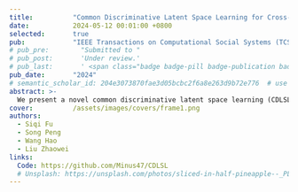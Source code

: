 ```yaml
---
title:          "Common Discriminative Latent Space Learning for Cross-Domain Speech Emotion Recognition"
date:           2024-05-12 00:01:00 +0800
selected:       true
pub:            "IEEE Transactions on Computational Social Systems (TCSS)"
# pub_pre:        "Submitted to "
# pub_post:       'Under review.'
# pub_last:       ' <span class="badge badge-pill badge-publication badge-success">Spotlight</span>'
pub_date:       "2024"
# semantic_scholar_id: 204e3073870fae3d05bcbc2f6a8e263d9b72e776  # use this to retrieve citation count
abstract: >-
  We present a novel common discriminative latent space learning (CDLSL) method for cross-domain SER. To be specific, we first obtain a common latent space by imposing a projection matrix on the cross-domain data. Meanwhile, we impose an uncorrelated constraint on the projection matrix to ensure that the features are representative and discriminative after dimension reduction. Then, we implement a graph regularization term on the latent representations of the samples to capture the local similarity information. Furthermore, to obtain a more discriminative common latent space, we introduce the label information by aligning the latent space with the relaxed label space, while mitigating the information loss for regression.
cover:          /assets/images/covers/frame1.png
authors:
  - Siqi Fu
  - Song Peng
  - Wang Hao
  - Liu Zhaowei
links:
  Code: https://github.com/Minus47/CDLSL
  # Unsplash: https://unsplash.com/photos/sliced-in-half-pineapple--_PLJZmHZzk
---
```

